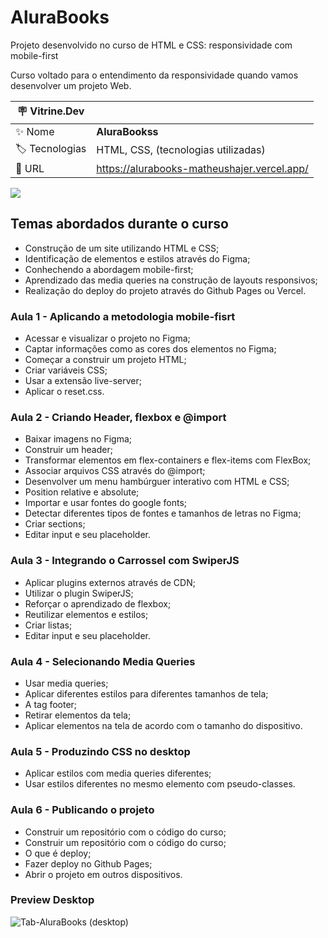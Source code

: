 
# AluraBooks

Projeto desenvolvido no curso de HTML e CSS: responsividade com mobile-first

Curso voltado para o entendimento da responsividade quando vamos desenvolver um projeto Web.

| :placard: Vitrine.Dev |     |
| -------------  | --- |
| :sparkles: Nome        | **AluraBookss**
| :label: Tecnologias | HTML, CSS, (tecnologias utilizadas)
| :rocket: URL         | https://alurabooks-matheushajer.vercel.app/

![](https://user-images.githubusercontent.com/75273536/229125656-63266411-cfee-4ec4-829d-51596f92b32b.png#vitrinedev)

## Temas abordados durante o curso

- Construção de um site utilizando HTML e CSS;
- Identificação de elementos e estilos através do Figma;
- Conhechendo a abordagem mobile-first;
- Aprendizado das media queries na construção de layouts responsivos;
- Realização do deploy do projeto através do Github Pages ou Vercel.

### Aula 1 - Aplicando a metodologia mobile-fisrt

- Acessar e visualizar o projeto no Figma;
- Captar informações como as cores dos elementos no Figma;
- Começar a construir um projeto HTML;
- Criar variáveis CSS;
- Usar a extensão live-server;
- Aplicar o reset.css.

### Aula 2 - Criando Header, flexbox e @import

- Baixar imagens no Figma;
- Construir um header;
- Transformar elementos em flex-containers e flex-items com FlexBox;
- Associar arquivos CSS através do @import;
- Desenvolver um menu hambúrguer interativo com HTML e CSS;
- Position relative e absolute;
- Importar e usar fontes do google fonts;
- Detectar diferentes tipos de fontes e tamanhos de letras no Figma;
- Criar sections;
- Editar input e seu placeholder.

### Aula 3 - Integrando o Carrossel com SwiperJS

- Aplicar plugins externos através de CDN;
- Utilizar o plugin SwiperJS;
- Reforçar o aprendizado de flexbox;
- Reutilizar elementos e estilos;
- Criar listas;
- Editar input e seu placeholder.

### Aula 4 - Selecionando Media Queries

- Usar media queries;
- Aplicar diferentes estilos para diferentes tamanhos de tela;
- A tag footer;
- Retirar elementos da tela;
- Aplicar elementos na tela de acordo com o tamanho do dispositivo.

### Aula 5 - Produzindo CSS no desktop

- Aplicar estilos com media queries diferentes;
- Usar estilos diferentes no mesmo elemento com pseudo-classes.

### Aula 6 - Publicando o projeto

- Construir um repositório com o código do curso;
- Construir um repositório com o código do curso;
- O que é deploy;
- Fazer deploy no Github Pages;
- Abrir o projeto em outros dispositivos.

### Preview Desktop

![Tab-AluraBooks (desktop)](https://user-images.githubusercontent.com/75273536/229127036-baaa5d16-62d8-4432-9bf7-f5a25ba9ec2f.gif)
